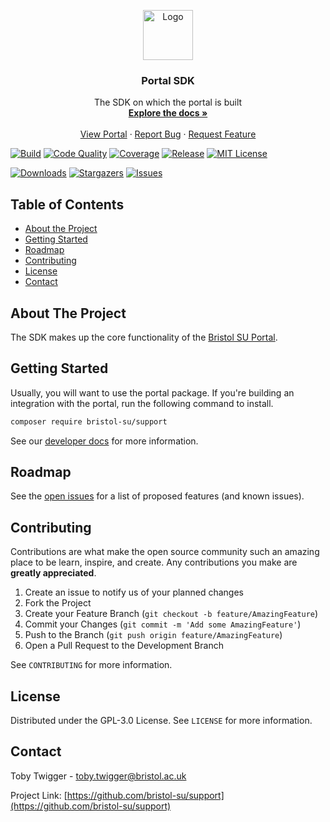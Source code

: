<p align="center">
  <a href="https://github.com/bristol-su/repo">
    <img src="https://s3.eu-west-2.amazonaws.com/bristol-su-static-bucket/committee-portal/su-logo.jpg" alt="Logo" width="80" height="80">
  </a>

  <h3 align="center">Portal SDK</h3>

  <p align="center">
    The SDK on which the portal is built
    <br />
    <a href="https://docs.bristolsustaging.co.uk"><strong>Explore the docs »</strong></a>
    <br />
    <br />
    <a href="https://github.com/bristol-su/portal">View Portal</a>
    ·
    <a href="https://github.com/bristol-su/support/issues/new?template=bug_report.md">Report Bug</a>
    ·
    <a href="https://github.com/bristol-su/support/issues/new?template=feature_request.md">Request Feature</a>
  </p>
</p>

<!-- PROJECT SHIELDS -->
<!--
*** I'm using markdown "reference style" links for readability.
*** Reference links are enclosed in brackets [ ] instead of parentheses ( ).
*** See the bottom of this document for the declaration of the reference variables
*** for contributors-url, forks-url, etc. This is an optional, concise syntax you may use.
*** https://www.markdownguide.org/basic-syntax/#reference-style-links
-->

[![Build][build-status-shield]][build-status-url]
[![Code Quality][code-quality-shield]][code-quality-url]
[![Coverage][coverage-shield]][coverage-url]
[![Release][release-shield]][release-url]
[![MIT License][license-shield]][license-url]

[![Downloads][downloads-shield]][downloads-url]
[![Stargazers][stars-shield]][stars-url]
[![Issues][issues-shield]][issues-url]

<!-- TABLE OF CONTENTS -->
## Table of Contents

* [About the Project](#about-the-project)
* [Getting Started](#getting-started)
* [Roadmap](#roadmap)
* [Contributing](#contributing)
* [License](#license)
* [Contact](#contact)


## About The Project

The SDK makes up the core functionality of the [Bristol SU Portal](https://github.com/bristol-su/portal). 

## Getting Started

Usually, you will want to use the portal package. If you're building an integration with the portal, run the following command to install.

```sh
composer require bristol-su/support
```

See our [developer docs](https://docs.bristolsustaging.co.uk/books/module-development) for more information.

<!-- ROADMAP -->
## Roadmap

See the [open issues](https://github.com/github_username/repo/issues) for a list of proposed features (and known issues).


<!-- CONTRIBUTING -->
## Contributing

Contributions are what make the open source community such an amazing place to be learn, inspire, and create. Any contributions you make are **greatly appreciated**.

1. Create an issue to notify us of your planned changes
2. Fork the Project
3. Create your Feature Branch (`git checkout -b feature/AmazingFeature`)
4. Commit your Changes (`git commit -m 'Add some AmazingFeature'`)
5. Push to the Branch (`git push origin feature/AmazingFeature`)
6. Open a Pull Request to the Development Branch

See `CONTRIBUTING` for more information.

<!-- LICENSE -->
## License

Distributed under the GPL-3.0 License. See `LICENSE` for more information.



<!-- CONTACT -->
## Contact

Toby Twigger - [toby.twigger@bristol.ac.uk](mailto:toby.twigger@bristol.ac.uk)

Project Link: [https://github.com/bristol-su/support](https://github.com/bristol-su/support)




<!-- MARKDOWN LINKS & IMAGES -->
<!-- https://www.markdownguide.org/basic-syntax/#reference-style-links -->
[release-shield]: https://img.shields.io/packagist/v/bristol-su/support?include_prereleases&style=for-the-badge
[release-url]: https://github.com/bristol-su/support
[coverage-shield]: https://img.shields.io/scrutinizer/coverage/g/bristol-su/support/master?style=for-the-badge
[coverage-url]: https://scrutinizer-ci.com/g/bristol-su/support/build-status/masterhttps://github.com/bristol-su/support
[build-status-shield]: https://img.shields.io/scrutinizer/build/g/bristol-su/support/master?style=for-the-badge
[build-status-url]: https://scrutinizer-ci.com/g/bristol-su/support/build-status/master
[downloads-shield]: https://img.shields.io/packagist/dt/bristol-su/support?style=for-the-badge
[downloads-url]: https://packagist.org/packages/bristol-su/support
[code-quality-shield]: https://img.shields.io/scrutinizer/quality/g/bristol-su/support/master?style=for-the-badge
[code-quality-url]: https://scrutinizer-ci.com/g/bristol-su/support/?branch=master
[stars-shield]: https://img.shields.io/github/stars/bristol-su/support?style=for-the-badge
[stars-url]: https://github.com/bristol-su/support/stargazers
[issues-shield]: https://img.shields.io/github/issues/bristol-su/support?style=for-the-badge
[issues-url]: https://github.com/bristol-su/support/issues
[license-shield]: https://img.shields.io/github/license/bristol-su/support?style=for-the-badge
[license-url]: https://github.com/bristol-su/support/blob/master/LICENCE.md
